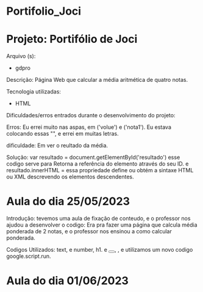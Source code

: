 # Portifolio_Joci


<h1> Projeto: Portifólio de Joci </h1>

Arquivo (s):
<ul>
  <li>gdpro</li>
</ul>

  Descrição: Página Web que calcular a média aritmética de quatro notas.
  
  Tecnologia utilizadas:
  
 <ul>
    <li>HTML</li>
 </ul>  
 
 Dificuldades/erros entrados durante o desenvolvimento do projeto:
 
Erros: Eu errei muito nas aspas, em ('volue') e ('nota1'). Eu estava colocando essas "", e errei em muitas letras.

dificuldade: Em ver o reultado da média.

Solução:  var resultado = document.getElementById('resultado') esse codigo serve para Retorna a referência do elemento através do seu ID. e  resultado.innerHTML = essa propriedade define ou obtém a sintaxe HTML ou XML descrevendo os elementos descendentes.



<h1> Aula do dia 25/05/2023 </h1>

Introdução: tevemos uma aula de fixação de conteudo, e o professor nos ajudou a desenvolver o codigo: Era pra fazer uma página que calcula média ponderada de 2 notas, e o professor nos ensinou a como calcular ponderada.

Codigos Utilizados: text, e number, h1. e <button onclick=""></button>, <script> </script>, e utilizamos um novo codigo google.script.run.





<h1> Aula do dia 01/06/2023 </h1>










